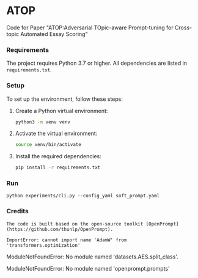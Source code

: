 # ATOP

Code for Paper "ATOP:Adversarial TOpic-aware Prompt-tuning for Cross-topic Automated Essay Scoring"

### Requirements

The project requires Python 3.7 or higher. All dependencies are listed in `requirements.txt`.

### Setup

To set up the environment, follow these steps:

1. Create a Python virtual environment:
   ```bash
   python3 -m venv venv
   ```
2. Activate the virtual environment:
   ```bash
   source venv/bin/activate
   ```
3. Install the required dependencies:
   ```bash
   pip install -r requirements.txt
   ```

### Run

```
python experiments/cli.py --config_yaml soft_prompt.yaml 
```

### Credits

```
The code is built based on the open-source toolkit [OpenPrompt](https://github.com/thunlp/OpenPrompt). 
```

`ImportError: cannot import name 'AdamW' from 'transformers.optimization'`

ModuleNotFoundError: No module named 'datasets.AES.split_class'.

ModuleNotFoundError: No module named 'openprompt.prompts'
